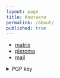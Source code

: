 ```yaml
---
layout: page
title: Контакти
permalink: /about/
published: true
---
```


- [matrix](https://matrix.to/#/@jwtzbtlceh:here.in.ua)
- [pleroma](https://social.net.ua/think4web)
- [mail](mailto:efxice9c@anonaddy.me)

<details>
  <summary>PGP key</summary>
<pre><code>
-----BEGIN PGP PUBLIC KEY BLOCK-----

mQINBGHjrAIBEADCga9GHfzPltzISpHUYLsapEJKTqFMpcGgc3kFzU07RROReqB/
QzKmbkZyGOVkYEwz3xD1/ntkSFh6vSMjo7NsT6TiXX1TYmfWb4zC01aeRK5V+HkX
P8lvx5BfbmoaACDNs16D50mSiK0ya+4dpfp3RiGmHWcGf+QobkTZiLQ3mHmix/OH
yOE5AeZa17+lFuyNAza1DOuXyzklKKPDHSnU+3Qxlf2zFWt4zDKVX7U4GCeu68P2
UTIxKcbfnTMddskgIQDZnXdRQlVQUXdNI+Qgob32QdInC5IxeZZNjWbe8/pf0T2b
dbOoYFM8IMzjVlF89R+cvJEOUPlbI8eFcLABGvVasoIM3ei6hnaFK70npZ/qkY26
8AZSaZYkd7JXBB1JqopM0E4i3G6JhWIPhdIHvhdotegyU7MomgPRChz1G/KSqOwu
xQm0jg1UX0F59IZYUT9vRAvkepCoxtE3dwd0Ko1NvdftCSs9crFWadqB8WXzRCBj
snN9mNs5vs6qwQ2Bx1pI4buV2TQQAXPqew3eI9wHQK1zymdg6qCyLcy7avmI132E
v6B0pN6w+CF6WiKKZiR2fQht/pEy4wb8FYjlKmr+UQ0K/jmAn6ciZS7UfPNHcCSz
NJ3y1KX1987XkneWiWO09eS+lnXAn1vVcUg7yRLv7tggXpaBnwBUeV+skQARAQAB
tAl0aGluazR3ZWKJAlEEEwEKADsCGwECHgECF4AFCwkIBwMFFQoJCAsFFgIDAQAW
IQTN/QfxJyo6dGDlir8OEH8RZg5LsgUCYeOtiAIZAQAKCRAOEH8RZg5LspdWD/48
YBHrE9mr33u3AO+I5lCloQDpkc8R76uHnXaNRJMPfjfu+pUBisAIR+qjAjE+Ysjx
PKa3gCSpScZUUc63e3z0lWNvaTOgd7306OgzW2Phhnh8UQiUJNGaraQ2Qo2lB1m4
3gAPxZ3+Qk/6h88RRbJfaxH6a9flS4cJGWlNjJTxlg3VrkUhzr+gNaU2EjfPNQPI
HZ8Ckii+Ev/Ox68ckz5yrEpM06HbQujkmFgNCI55EmyhVEJKc0o3Y8zVESEVeTyg
EYOp0Eabpj9FnXIj8g3ZTSGwls3zO0zxZpwiPDjbR7fONZVhvVAX0hX37vRUGU6T
y5xmVCpcuRRTDFUG2uxMyiKAhii+Rxc6Zuy3kgQEweL2iTM07s3EArd08yCVyjB+
uAMaqNrnf0kyEAtBN2hIUjMQLsyNLm2AVNm25V1r7sN6LYjbE/bAJBeMbp+Z2DmQ
LW5u0Guqa8lLG9OkObSOtmUT+bwROnoTmm+jJyCapSYVDAs9aqhdkH83+DlJ2qkh
WQTjjfKdsEYc4ZXJrSeRkSl8rHWpI8QmhtLv4o5IBCFKwM6RkmgDolHCR3vb+088
6teATVmgMOkhOhJBIgDpwc6Wit+8zkGQE2rftA4jQRneCV7az/Xhu0dUk+2XnHMZ
pk7zi2wfuBL5J4G49tKgaD7HbnVUywqwPHt8ktptarQVdGhpbms0d2ViQGRpc3Jv
b3Qub3JniQJOBBMBCgA4FiEEzf0H8ScqOnRg5Yq/DhB/EWYOS7IFAmHjrXsCGwEF
CwkIBwMFFQoJCAsFFgIDAQACHgECF4AACgkQDhB/EWYOS7K+dQ//TmKZJiCSy/41
zEahXpTNjWA9kM9LW48o/u0XUWsC7SJuXe/0H5r6qdlAZPcuZoe2MTVuvlUuUIHF
q1mpwW0EzLnQA4JBuPM2tptkC7gmQQ0WuVfuzQL9HoMeMvkPfzKQm0FqUM4iVAVK
nQfU8rGyou/nRSf6riHnx8LIbyJxieAbQpO+O+8pGK5SvqlYBejr5GmI7ofp8kgE
G1keYiUFbkkSwQXd0NdzzLQjODaVgEVqCQg1ciNDfDTpFIzUz56wQFg2ywVkKMhh
7ZVTBrEDm6MER3Cl4UlaDTZ5IlHollxDQwsm+xTqttCsfRk28JVzquCf2pd/Q7KV
1kKTC+959nAaZhHFClJ6Y1Z6M7/uBAWBsT+feopFQ3JwDj5e1OVihqCrs1+lYiJu
uz3Cf/nTxgcOM4vwuhiXc+QnulkbpXgnOJYhN+7Aav9pch/Jhu/+rRYxM/T0uhxd
XDhH6hml6jNAMRQDhU/tVwkwq3etYPy0h6p57mkugNUUCl8cBXstPonFJLvWVypa
pJDEvno/vXCsc2oarQBQ5BeDPrFzXpIf7EPsyM5uB1vTpUWtbm4SezxKfP+3pvtc
gQ/r5WGwJzkqkQZkdo0CJuFZkxrwPJw+xQNl0hDwmiU5Gotz2JtnkB8Q6HDZ2SS/
MITMlCoTN1jMhijciDqatD0sydfydMI=
=hrIV
-----END PGP PUBLIC KEY BLOCK-----  
</code></pre>
</details>



